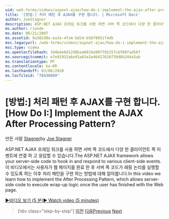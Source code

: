 ```yaml
---
uid: web-forms/videos/aspnet-ajax/how-do-i-implement-the-ajax-after-processing-pattern
title: '[방법:] 처리 패턴 후 AJAX를 구현 합니다. | Microsoft Docs'
author: JoeStagner
description: ASP.NET AJAX 프레임 워크를 사용 하면 서버 쪽 코드에서 다양 한 클라이언트 쪽 이벤트에 연결 하 고 응답할 수 있습니다. 이 비디오에서는 Aft을 구현 하는 방법에 대해 알아봅니다.
ms.author: riande
ms.date: 06/21/2007
ms.assetid: 9a382d8e-ea3a-4fa4-bd24-b56f9051f4db
msc.legacyurl: /web-forms/videos/aspnet-ajax/how-do-i-implement-the-ajax-after-processing-pattern
msc.type: video
ms.openlocfilehash: 3d4b4e0d12d8baa6810a90ff9225fcbf88fad58f
ms.sourcegitcommit: e7e91932a6e91a63e2e46417626f39d6b244a3ab
ms.translationtype: MT
ms.contentlocale: ko-KR
ms.lasthandoff: 03/06/2020
ms.locfileid: "78438689"
---
```

# <a name="how-do-i-implement-the-ajax-after-processing-pattern"></a><span data-ttu-id="3e27f-105">[방법:] 처리 패턴 후 AJAX를 구현 합니다.</span><span class="sxs-lookup"><span data-stu-id="3e27f-105">[How Do I:] Implement the AJAX After Processing Pattern?</span></span>

<span data-ttu-id="3e27f-106">만든 사람 [Stagner](https://github.com/JoeStagner)</span><span class="sxs-lookup"><span data-stu-id="3e27f-106">by [Joe Stagner](https://github.com/JoeStagner)</span></span>

<span data-ttu-id="3e27f-107">ASP.NET AJAX 프레임 워크를 사용 하면 서버 쪽 코드에서 다양 한 클라이언트 쪽 이벤트에 연결 하 고 응답할 수 있습니다.</span><span class="sxs-lookup"><span data-stu-id="3e27f-107">The ASP.NET AJAX framework allows your server-side code to hook in and respond to various client-side events.</span></span> <span data-ttu-id="3e27f-108">이 비디오에서는 사용자가 웹 페이지를 완료 한 후 서버 쪽 코드가 래핑 논리를 실행할 수 있도록 하는 이후 처리 패턴을 구현 하는 방법에 대해 알아봅니다.</span><span class="sxs-lookup"><span data-stu-id="3e27f-108">In this video we learn how to implement the After Processing Pattern, which allows server-side code to execute wrap-up logic once the user has finished with the Web page.</span></span>

[<span data-ttu-id="3e27f-109">&#9654;비디오 보기 (5 분)</span><span class="sxs-lookup"><span data-stu-id="3e27f-109">&#9654; Watch video (5 minutes)</span></span>](https://channel9.msdn.com/Blogs/ASP-NET-Site-Videos/how-do-i-implement-the-ajax-after-processing-pattern)

> [!div class="step-by-step"]
> <span data-ttu-id="3e27f-110">[이전](how-do-i-use-the-aspnet-ajax-history-control.md)
> [다음](how-do-i-update-multiple-regions-of-a-page-with-aspnet-ajax.md)</span><span class="sxs-lookup"><span data-stu-id="3e27f-110">[Previous](how-do-i-use-the-aspnet-ajax-history-control.md)
[Next](how-do-i-update-multiple-regions-of-a-page-with-aspnet-ajax.md)</span></span>
